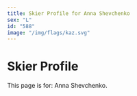 ```yaml
---
title: Skier Profile for Anna Shevchenko
sex: "L"
id: "588"
image: "/img/flags/kaz.svg" 
---
```


# Skier Profile

This page is for: Anna Shevchenko.
    